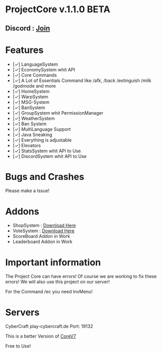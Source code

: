 # ProjectCore v.1.1.0 BETA  

## Discord : [Join](https://discord.gg/ju2gGzq)


# Features
- [✓] LanguageSystem
- [✓] EconomySystem whit API
- [✓] Core Commands
- [✓] A Lot of Essentials Command like /afk, /back /extinguish /milk /godmode and more
- [✓] HomeSystem
- [✓] WarpSystem
- [✓] MSG-System
- [✓] BanSystem
- [✓] GroupSystem whit PermissionManager
- [✓] WeatherSystem
- [✓] Ban System
- [✓] MultiLanguage Support
- [✓] Java Sneaking
- [✓] Everything is adjustable
- [✓] Elevators
- [✓] StatsSystem whit APi to Use
- [✓] DiscordSystem whit API to Use

# Bugs and Crashes
Please make a Issue! 

# Addons
- ShopSystem : [Download Here](https://github.com/note3crafter/PC-ShopSystem)
- VoteSystem : [Download Here](https://github.com/note3crafter/PC-VoteSystem)
- ScoreBoard Addon in Work
- Leaderboard Addon in Work

# Important information
The Project Core can have errors! Of course we are working to fix these errors! We will also use this project on our server!

For the Command /ec you need InvMenu!

# Servers
CyberCraft
play-cybercraft.de
Port: 19132

This is a better Version of [CoreV7](https://github.com/note3crafter/CoreV7-PM5)

Free to Use!
